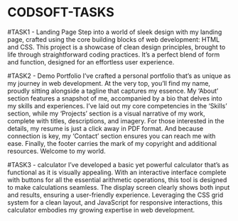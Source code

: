 # CODSOFT-TASKS
#TASK1 - Landing Page
Step into a world of sleek design with my landing page, crafted using the core building blocks of web development: HTML and CSS. This project is a showcase of clean design principles, brought to life through straightforward coding practices. It’s a perfect blend of form and function, designed for an effortless user experience.

#TASK2 - Demo Portfolio
I’ve crafted a personal portfolio that’s as unique as my journey in web development. At the very top, you’ll find my name, proudly sitting alongside a tagline that captures my essence. My ‘About’ section features a snapshot of me, accompanied by a bio that delves into my skills and experiences. I’ve laid out my core competencies in the ‘Skills’ section, while my ‘Projects’ section is a visual narrative of my work, complete with titles, descriptions, and imagery. For those interested in the details, my resume is just a click away in PDF format. And because connection is key, my ‘Contact’ section ensures you can reach me with ease. Finally, the footer carries the mark of my copyright and additional resources. Welcome to my world.

#TASK3 - calculator
I’ve developed a basic yet powerful calculator that’s as functional as it is visually appealing. With an interactive interface complete with buttons for all the essential arithmetic operations, this tool is designed to make calculations seamless. The display screen clearly shows both input and results, ensuring a user-friendly experience. Leveraging the CSS grid system for a clean layout, and JavaScript for responsive interactions, this calculator embodies my growing expertise in web development.
